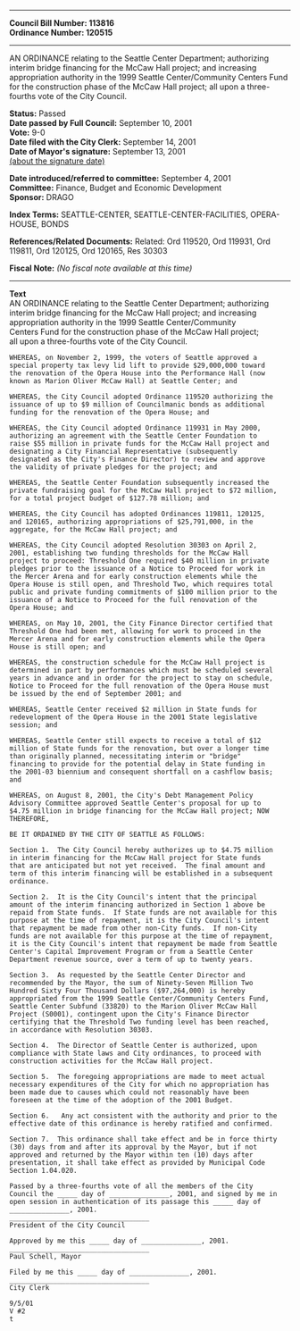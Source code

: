 * * * * *  
  
**Council Bill Number: [](#h0)[](#h2)113816**   
**Ordinance Number: 120515**  
  
* * * * *  
  
AN ORDINANCE relating to the Seattle Center Department; authorizing interim bridge financing for the McCaw Hall project; and increasing appropriation authority in the 1999 Seattle Center/Community Centers Fund for the construction phase of the McCaw Hall project; all upon a three-fourths vote of the City Council.  
  
**Status:** Passed   
**Date passed by Full Council:** September 10, 2001   
**Vote:** 9-0   
**Date filed with the City Clerk:** September 14, 2001   
**Date of Mayor's signature:** September 13, 2001   
[(about the signature date)](/~public/approvaldate.htm)   
  
  
**Date introduced/referred to committee:** September 4, 2001   
**Committee:** Finance, Budget and Economic Development   
**Sponsor:** DRAGO   
  
**Index Terms:** SEATTLE-CENTER, SEATTLE-CENTER-FACILITIES, OPERA-HOUSE, BONDS  
  
**References/Related Documents:** Related: Ord 119520, Ord 119931, Ord 119811, Ord 120125, Ord 120165, Res 30303  
  
**Fiscal Note:** *(No fiscal note available at this time)*  
  
* * * * *  
  
**Text**  
    AN ORDINANCE relating to the Seattle Center Department; authorizing  
    interim bridge financing for the McCaw Hall project; and increasing  
    appropriation authority in the 1999 Seattle Center/Community  
    Centers Fund for the construction phase of the McCaw Hall project;  
    all upon a three-fourths vote of the City Council.  
  
    WHEREAS, on November 2, 1999, the voters of Seattle approved a  
    special property tax levy lid lift to provide $29,000,000 toward  
    the renovation of the Opera House into the Performance Hall (now  
    known as Marion Oliver McCaw Hall) at Seattle Center; and  
  
    WHEREAS, the City Council adopted Ordinance 119520 authorizing the  
    issuance of up to $9 million of Councilmanic bonds as additional  
    funding for the renovation of the Opera House; and  
  
    WHEREAS, the City Council adopted Ordinance 119931 in May 2000,  
    authorizing an agreement with the Seattle Center Foundation to  
    raise $55 million in private funds for the McCaw Hall project and  
    designating a City Financial Representative (subsequently  
    designated as the City's Finance Director) to review and approve  
    the validity of private pledges for the project; and  
  
    WHEREAS, the Seattle Center Foundation subsequently increased the  
    private fundraising goal for the McCaw Hall project to $72 million,  
    for a total project budget of $127.78 million; and  
  
    WHEREAS, the City Council has adopted Ordinances 119811, 120125,  
    and 120165, authorizing appropriations of $25,791,000, in the  
    aggregate, for the McCaw Hall project; and  
  
    WHEREAS, the City Council adopted Resolution 30303 on April 2,  
    2001, establishing two funding thresholds for the McCaw Hall  
    project to proceed: Threshold One required $40 million in private  
    pledges prior to the issuance of a Notice to Proceed for work in  
    the Mercer Arena and for early construction elements while the  
    Opera House is still open, and Threshold Two, which requires total  
    public and private funding commitments of $100 million prior to the  
    issuance of a Notice to Proceed for the full renovation of the  
    Opera House; and  
  
    WHEREAS, on May 10, 2001, the City Finance Director certified that  
    Threshold One had been met, allowing for work to proceed in the  
    Mercer Arena and for early construction elements while the Opera  
    House is still open; and  
  
    WHEREAS, the construction schedule for the McCaw Hall project is  
    determined in part by performances which must be scheduled several  
    years in advance and in order for the project to stay on schedule,  
    Notice to Proceed for the full renovation of the Opera House must  
    be issued by the end of September 2001; and  
  
    WHEREAS, Seattle Center received $2 million in State funds for  
    redevelopment of the Opera House in the 2001 State legislative  
    session; and  
  
    WHEREAS, Seattle Center still expects to receive a total of $12  
    million of State funds for the renovation, but over a longer time  
    than originally planned, necessitating interim or "bridge"  
    financing to provide for the potential delay in State funding in  
    the 2001-03 biennium and consequent shortfall on a cashflow basis;  
    and  
  
    WHEREAS, on August 8, 2001, the City's Debt Management Policy  
    Advisory Committee approved Seattle Center's proposal for up to  
    $4.75 million in bridge financing for the McCaw Hall project; NOW  
    THEREFORE,  
  
    BE IT ORDAINED BY THE CITY OF SEATTLE AS FOLLOWS:  
  
    Section 1.  The City Council hereby authorizes up to $4.75 million  
    in interim financing for the McCaw Hall project for State funds  
    that are anticipated but not yet received.  The final amount and  
    term of this interim financing will be established in a subsequent  
    ordinance.  
  
    Section 2.  It is the City Council's intent that the principal  
    amount of the interim financing authorized in Section 1 above be  
    repaid from State funds.  If State funds are not available for this  
    purpose at the time of repayment, it is the City Council's intent  
    that repayment be made from other non-City funds.  If non-City  
    funds are not available for this purpose at the time of repayment,  
    it is the City Council's intent that repayment be made from Seattle  
    Center's Capital Improvement Program or from a Seattle Center  
    Department revenue source, over a term of up to twenty years.  
  
    Section 3.  As requested by the Seattle Center Director and  
    recommended by the Mayor, the sum of Ninety-Seven Million Two  
    Hundred Sixty Four Thousand Dollars ($97,264,000) is hereby  
    appropriated from the 1999 Seattle Center/Community Centers Fund,  
    Seattle Center Subfund (33820) to the Marion Oliver McCaw Hall  
    Project (S0001), contingent upon the City's Finance Director  
    certifying that the Threshold Two funding level has been reached,  
    in accordance with Resolution 30303.  
  
    Section 4.  The Director of Seattle Center is authorized, upon  
    compliance with State laws and City ordinances, to proceed with  
    construction activities for the McCaw Hall project.  
  
    Section 5.  The foregoing appropriations are made to meet actual  
    necessary expenditures of the City for which no appropriation has  
    been made due to causes which could not reasonably have been  
    foreseen at the time of the adoption of the 2001 Budget.  
  
    Section 6.   Any act consistent with the authority and prior to the  
    effective date of this ordinance is hereby ratified and confirmed.  
  
    Section 7.  This ordinance shall take effect and be in force thirty  
    (30) days from and after its approval by the Mayor, but if not  
    approved and returned by the Mayor within ten (10) days after  
    presentation, it shall take effect as provided by Municipal Code  
    Section 1.04.020.  
  
    Passed by a three-fourths vote of all the members of the City  
    Council the _____ day of _______________, 2001, and signed by me in  
    open session in authentication of its passage this _____ day of  
    _______________, 2001.  
    ___________________________________  
    President of the City Council  
  
    Approved by me this _____ day of _______________, 2001.  
    ___________________________________  
    Paul Schell, Mayor  
  
    Filed by me this _____ day of _______________, 2001.  
    ___________________________________  
    City Clerk  
  
    9/5/01  
    V #2  
    t  
